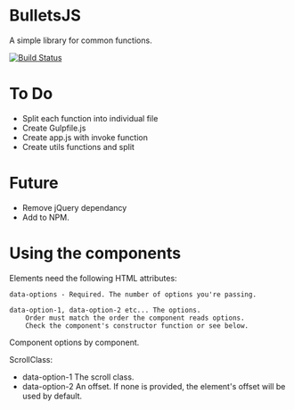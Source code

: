 # BulletsJS
A simple library for common functions.

[![Build Status](https://travis-ci.org/brightonmike/BulletsJS.svg?branch=master)](https://travis-ci.org/brightonmike/BulletsJS)

To Do
======

- Split each function into individual file
- Create Gulpfile.js
- Create app.js with invoke function
- Create utils functions and split


Future
======

- Remove jQuery dependancy
- Add to NPM.



Using the components
====================

Elements need the following HTML attributes:
	
	data-options - Required. The number of options you're passing.

	data-option-1, data-option-2 etc... The options. 
		Order must match the order the component reads options. 
		Check the component's constructor function or see below.


Component options by component.

ScrollClass:
- data-option-1 The scroll class.
- data-option-2 An offset. If none is provided, the element's offset 
	will be used by default.





